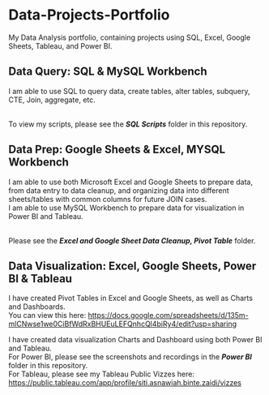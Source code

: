 # Data-Projects-Portfolio
My Data Analysis portfolio, containing projects using SQL, Excel, Google Sheets, Tableau, and Power BI. 


## Data Query: SQL & MySQL Workbench
I am able to use SQL to query data, create tables, alter tables, subquery, CTE, Join, aggregate, etc. 

<br>To view my scripts, please see the ***SQL Scripts*** folder in this repository.


## Data Prep: Google Sheets & Excel, MYSQL Workbench
I am able to use both Microsoft Excel and Google Sheets to prepare data, from data entry to data cleanup, and organizing data into different sheets/tables with common columns for future JOIN cases.
<br>I am able to use MySQL Workbench to prepare data for visualization in Power BI and Tableau.

<br>Please see the ***Excel and Google Sheet Data Cleanup, Pivot Table*** folder.


## Data Visualization: Excel, Google Sheets, Power BI & Tableau
I have created Pivot Tables in Excel and Google Sheets, as well as Charts and Dashboards.
<br>You can view this here: https://docs.google.com/spreadsheets/d/135m-mlCNwse1we0CiBfWdRxBHUEuLEFQnhcQl4biRy4/edit?usp=sharing 

I have created data visualization Charts and Dashboard using both Power BI and Tableau.
<br>For Power BI, please see the screenshots and recordings in the ***Power BI*** folder in this repository.
<br>For Tableau, please see my Tableau Public Vizzes here: https://public.tableau.com/app/profile/siti.asnawiah.binte.zaidi/vizzes
